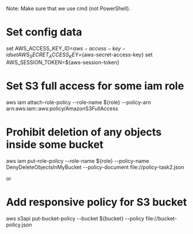 Note: Make sure that we use cmd (not PowerShell).

# Set config data
set AWS_ACCESS_KEY_ID=${aws-access-key-id}
set AWS_SECRET_ACCESS_KEY=${aws-secret-access-key}
set AWS_SESSION_TOKEN=${aws-session-token}

# Set S3 full access for some iam role
aws iam attach-role-policy --role-name ${role} --policy-arn arn:aws:iam::aws:policy/AmazonS3FullAccess

# Prohibit deletion of any objects inside some bucket
aws iam put-role-policy --role-name ${role} --policy-name DenyDeleteObjectsInMyBucket --policy-document file://policy-task2.json

or 

# Add responsive policy for S3 bucket
aws s3api put-bucket-policy --bucket ${bucket} --policy file://bucket-policy.json